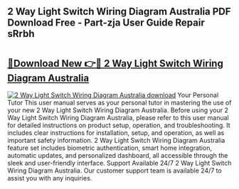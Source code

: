 ## 2 Way Light Switch Wiring Diagram Australia PDF Download Free - Part-zja User Guide Repair sRrbh

# <h2><a href="http://dfsgvb6.blite.top/?on=2+Way+Light+Switch+Wiring+Diagram+Australia">🔗Download New 👉🔴 2 Way Light Switch Wiring Diagram Australia</a></h2>

[![2 Way Light Switch Wiring Diagram Australia download](https://i.imgur.com/lujVjoI.png)](http://dfsgvb6.blite.top/?on=2+Way+Light+Switch+Wiring+Diagram+Australia)
Your Personal Tutor This user manual serves as your personal tutor in mastering the use of your new 2 Way Light Switch Wiring Diagram Australia. Before using your 2 Way Light Switch Wiring Diagram Australia, please refer to this user manual for detailed instructions on product setup, operation, and troubleshooting. It includes clear instructions for installation, setup, and operation, as well as important safety information. 2 Way Light Switch Wiring Diagram Australia feature set includes biometric authentication, smart home integration, automatic updates, and personalized dashboard, all accessible through the sleek and user-friendly interface. Support Available 24/7 2 Way Light Switch Wiring Diagram Australia. Our customer support team is available 24/7 to assist you with any inquiries.
